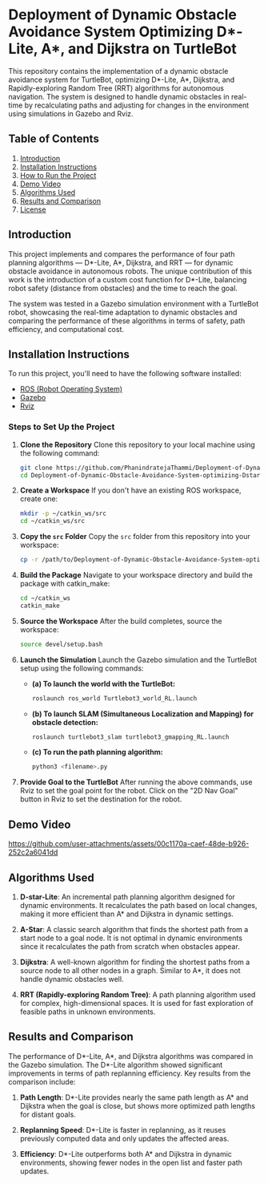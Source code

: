 # Deployment of Dynamic Obstacle Avoidance System Optimizing D*-Lite, A*, and Dijkstra on TurtleBot

This repository contains the implementation of a dynamic obstacle avoidance system for TurtleBot, optimizing D*-Lite, A*, Dijkstra, and Rapidly-exploring Random Tree (RRT) algorithms for autonomous navigation. The system is designed to handle dynamic obstacles in real-time by recalculating paths and adjusting for changes in the environment using simulations in Gazebo and Rviz.

## Table of Contents
1. [Introduction](#introduction)
2. [Installation Instructions](#installation-instructions)
3. [How to Run the Project](#how-to-run-the-project)
4. [Demo Video](#demo-video)
5. [Algorithms Used](#algorithms-used)
6. [Results and Comparison](#results-and-comparison)
7. [License](#license)

## Introduction

This project implements and compares the performance of four path planning algorithms — D*-Lite, A*, Dijkstra, and RRT — for dynamic obstacle avoidance in autonomous robots. The unique contribution of this work is the introduction of a custom cost function for D*-Lite, balancing robot safety (distance from obstacles) and the time to reach the goal. 

The system was tested in a Gazebo simulation environment with a TurtleBot robot, showcasing the real-time adaptation to dynamic obstacles and comparing the performance of these algorithms in terms of safety, path efficiency, and computational cost.

## Installation Instructions

To run this project, you'll need to have the following software installed:

- [ROS (Robot Operating System)](https://www.ros.org/)
- [Gazebo](http://gazebosim.org/)
- [Rviz](http://wiki.ros.org/rviz)

### Steps to Set Up the Project

1. **Clone the Repository**
   Clone this repository to your local machine using the following command:

   ```bash
   git clone https://github.com/PhanindratejaThammi/Deployment-of-Dynamic-Obstacle-Avoidance-System-optimizing-Dstar-Lite-Astar-Dijkstra-on-TurtleBot.git
   cd Deployment-of-Dynamic-Obstacle-Avoidance-System-optimizing-Dstar-Lite-Astar-Dijkstra-on-TurtleBot

2. **Create a Workspace**
   If you don't have an existing ROS workspace, create one:
   ```bash
   mkdir -p ~/catkin_ws/src
   cd ~/catkin_ws/src
   
3. **Copy the `src` Folder**
   Copy the `src` folder from this repository into your workspace:
   ```bash   
   cp -r /path/to/Deployment-of-Dynamic-Obstacle-Avoidance-System-optimizing-Dstar-Lite-Astar-Dijkstra-on-TurtleBot/src ~/catkin_ws/src/

4. **Build the Package**
   Navigate to your workspace directory and build the package with catkin_make:
   ```bash   
   cd ~/catkin_ws
   catkin_make
   
5. **Source the Workspace**
   After the build completes, source the workspace:
    ```bash
    source devel/setup.bash

6. **Launch the Simulation**
   Launch the Gazebo simulation and the TurtleBot setup using the following commands:

   - **(a) To launch the world with the TurtleBot:**
     ```bash
     roslaunch ros_world Turtlebot3_world_RL.launch
     ```

   - **(b) To launch SLAM (Simultaneous Localization and Mapping) for obstacle detection:**
     ```bash
     roslaunch turtlebot3_slam turtlebot3_gmapping_RL.launch
     ```

   - **(c) To run the path planning algorithm:**
     ```bash
     python3 <filename>.py
     ```

7. **Provide Goal to the TurtleBot**
   After running the above commands, use Rviz to set the goal point for the robot. Click on the "2D Nav Goal" button in Rviz to set the destination for the robot.

## Demo Video
https://github.com/user-attachments/assets/00c1170a-caef-48de-b926-252c2a6041dd

## Algorithms Used
1. **D-star-Lite**: An incremental path planning algorithm designed for dynamic environments. It recalculates the path based on local changes, making it more efficient than A* and Dijkstra in dynamic settings.

2. **A-Star**: A classic search algorithm that finds the shortest path from a start node to a goal node. It is not optimal in dynamic environments since it recalculates the path from scratch when obstacles appear.

3. **Dijkstra**: A well-known algorithm for finding the shortest paths from a source node to all other nodes in a graph. Similar to A*, it does not handle dynamic obstacles well.

4. **RRT (Rapidly-exploring Random Tree)**: A path planning algorithm used for complex, high-dimensional spaces. It is used for fast exploration of feasible paths in unknown environments.

## Results and Comparison
The performance of D*-Lite, A*, and Dijkstra algorithms was compared in the Gazebo simulation. The D*-Lite algorithm showed significant improvements in terms of path replanning efficiency. Key results from the comparison include:

1. **Path Length**: D*-Lite provides nearly the same path length as A* and Dijkstra when the goal is close, but shows more optimized path lengths for distant goals.

2. **Replanning Speed**: D*-Lite is faster in replanning, as it reuses previously computed data and only updates the affected areas.

3. **Efficiency**: D*-Lite outperforms both A* and Dijkstra in dynamic environments, showing fewer nodes in the open list and faster path updates.

   



